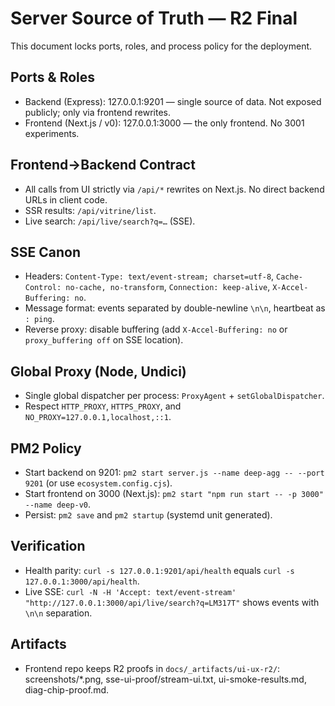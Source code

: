 # Server Source of Truth — R2 Final

This document locks ports, roles, and process policy for the deployment.

## Ports & Roles
- Backend (Express): 127.0.0.1:9201 — single source of data. Not exposed publicly; only via frontend rewrites.
- Frontend (Next.js / v0): 127.0.0.1:3000 — the only frontend. No 3001 experiments.

## Frontend→Backend Contract
- All calls from UI strictly via `/api/*` rewrites on Next.js. No direct backend URLs in client code.
- SSR results: `/api/vitrine/list`.
- Live search: `/api/live/search?q=…` (SSE).

## SSE Canon
- Headers: `Content-Type: text/event-stream; charset=utf-8`, `Cache-Control: no-cache, no-transform`, `Connection: keep-alive`, `X-Accel-Buffering: no`.
- Message format: events separated by double-newline `\n\n`, heartbeat as `: ping`.
- Reverse proxy: disable buffering (add `X-Accel-Buffering: no` or `proxy_buffering off` on SSE location).

## Global Proxy (Node, Undici)
- Single global dispatcher per process: `ProxyAgent` + `setGlobalDispatcher`.
- Respect `HTTP_PROXY`, `HTTPS_PROXY`, and `NO_PROXY=127.0.0.1,localhost,::1`.

## PM2 Policy
- Start backend on 9201: `pm2 start server.js --name deep-agg -- --port 9201` (or use `ecosystem.config.cjs`).
- Start frontend on 3000 (Next.js): `pm2 start "npm run start -- -p 3000" --name deep-v0`.
- Persist: `pm2 save` and `pm2 startup` (systemd unit generated).

## Verification
- Health parity: `curl -s 127.0.0.1:9201/api/health` equals `curl -s 127.0.0.1:3000/api/health`.
- Live SSE: `curl -N -H 'Accept: text/event-stream' "http://127.0.0.1:3000/api/live/search?q=LM317T"` shows events with `\n\n` separation.

## Artifacts
- Frontend repo keeps R2 proofs in `docs/_artifacts/ui-ux-r2/`: screenshots/*.png, sse-ui-proof/stream-ui.txt, ui-smoke-results.md, diag-chip-proof.md.
